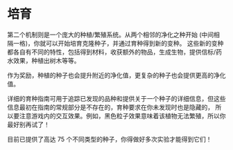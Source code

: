 # 培育

第二个机制则是一个庞大的种植/繁殖系统。从两个相邻的净化之种开始 (中间相隔一格)，你就可以开始培育克隆种子，并通过育种得到新的变种。 这些新的变种都各自有不同的特性，包括得到材料，收获额外的物品，生成生物，提供信标/药水效果，种植出树木等等。

作为奖励，种植的种子也会提升附近的净化值，更复杂的种子也会提供更高的净化值。

详细的育种指南可用于追踪已发现的品种和提供关于一个种子的详细信息，但这些信息最初在指南的常规部分是不存在的，育种要求在你未发现时也是隐藏的， 所以要注意游戏内的交互效果。例如，黑色粒子效果意味着该植物无法繁殖，所以你最好别再试了！

目前已提供了高达 75 个不同类型的种子，你得做好多次实验才能得到它们！

